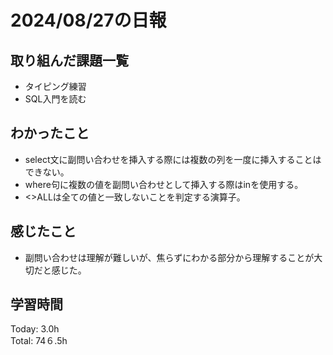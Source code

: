 # 2024/08/27の日報
## 取り組んだ課題一覧
* タイピング練習
* SQL入門を読む
## わかったこと
* select文に副問い合わせを挿入する際には複数の列を一度に挿入することはできない。
* where句に複数の値を副問い合わせとして挿入する際はinを使用する。
* <>ALLは全ての値と一致しないことを判定する演算子。
## 感じたこと
* 副問い合わせは理解が難しいが、焦らずにわかる部分から理解することが大切だと感じた。
## 学習時間
Today: 3.0h<br>
Total: 74６.5h
